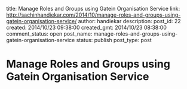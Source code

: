 title: Manage Roles and Groups using Gatein Organisation Service
link: http://sachinhandiekar.com/2014/10/manage-roles-and-groups-using-gatein-organisation-service/
author: handiekar
description: 
post_id: 22
created: 2014/10/23 09:38:00
created_gmt: 2014/10/23 08:38:00
comment_status: open
post_name: manage-roles-and-groups-using-gatein-organisation-service
status: publish
post_type: post

# Manage Roles and Groups using Gatein Organisation Service

